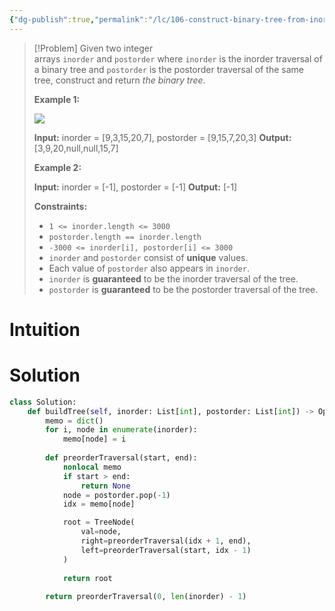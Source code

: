 ```yaml
---
{"dg-publish":true,"permalink":"/lc/106-construct-binary-tree-from-inorder-and-postorder-traversal/","tags":["tree","binaryTree","dAndC","hashing"]}
---
```


> [!Problem]
> Given two integer arrays `inorder` and `postorder` where `inorder` is the inorder traversal of a binary tree and `postorder` is the postorder traversal of the same tree, construct and return _the binary tree_.
> 
> **Example 1:**
> 
> ![](https://assets.leetcode.com/uploads/2021/02/19/tree.jpg)
> 
> **Input:** inorder = [9,3,15,20,7], postorder = [9,15,7,20,3]
> **Output:** [3,9,20,null,null,15,7]
> 
> **Example 2:**
> 
> **Input:** inorder = [-1], postorder = [-1]
> **Output:** [-1]
> 
> **Constraints:**
> 
> - `1 <= inorder.length <= 3000`
> - `postorder.length == inorder.length`
> - `-3000 <= inorder[i], postorder[i] <= 3000`
> - `inorder` and `postorder` consist of **unique** values.
> - Each value of `postorder` also appears in `inorder`.
> - `inorder` is **guaranteed** to be the inorder traversal of the tree.
> - `postorder` is **guaranteed** to be the postorder traversal of the tree.

# Intuition

# Solution
```python
class Solution:
    def buildTree(self, inorder: List[int], postorder: List[int]) -> Optional[TreeNode]:
        memo = dict()
        for i, node in enumerate(inorder):
            memo[node] = i
        
        def preorderTraversal(start, end):
            nonlocal memo
            if start > end:
                return None
            node = postorder.pop(-1)
            idx = memo[node]

            root = TreeNode(
                val=node,
                right=preorderTraversal(idx + 1, end),
                left=preorderTraversal(start, idx - 1)
            )
            
            return root
        
        return preorderTraversal(0, len(inorder) - 1)
```